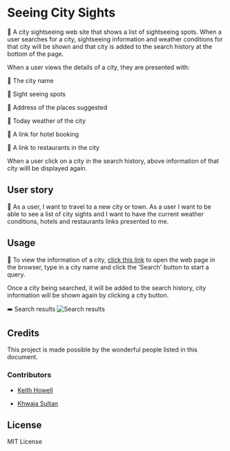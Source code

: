 # Seeing City Sights
🚀 A city sightseeing web site that shows a list of sightseeing spots. When a user searches for a city, sightseeing information and weather conditions for that city will be shown and that city is added to the search history at the bottom of the page.

When a user views the details of a city, they are presented with:

:small_orange_diamond: The city name

:small_orange_diamond: Sight seeing spots

:small_orange_diamond: Address of the places suggested

:small_orange_diamond: Today weather of the city

:small_orange_diamond: A link for hotel booking

:small_orange_diamond: A link to restaurants in the city

When a user click on a city in the search history, above information of that city willl be displayed again.

## User story

🌟  As a user, I want to travel to a new city or town. As a user I want to be able to see a list of city sights and I want to have the current weather conditions, hotels and restaurants links presented to me.

## Usage

🤔 To view the information of a city, [click this link](https://edithlinpy.github.io/seeing-city-sights/) to open the web page in the browser, type in a city name and click the 'Search' button to start a query.

Once a city being searched, it will be added to the search history, city information will be shown again by clicking a city button.

:arrow_right: Search results
![Search results](https://github.com/edithlinpy/seeing-city-sights/blob/main/images/screen.jpg?raw=true)

## Credits

This project is made possible by the wonderful people listed in this document.

### Contributors

- [Keith Howell](https://github.com/44-khowell)

- [Khwaja Sultan](https://github.com/SajSultan)

## License

MIT License